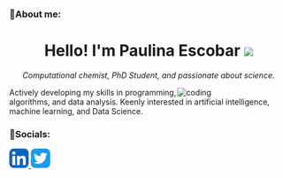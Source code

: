 <h3 align="left">👋About me: </h3>


<h1 align="center"><b>Hello! I'm Paulina Escobar</b> <img src="https://media.giphy.com/media/J4mdPYAmdcgWQF9Mo7/giphy.gif?cid=ecf05e47u4b2h0znaiu9ju8zxo3nncnolc42xka7h1aj561w&ep=v1_stickers_search&rid=giphy.gif&ct=s" width="35"></h1>
  <p align="center"><em> Computational chemist, PhD Student, and passionate about science. </em></p>


<img align="right" alt="coding" width="200px" src="https://media.giphy.com/media/LvWmYeN48HkHUMfPkH/giphy.gif?cid=ecf05e47tpo7e3wj5fiq2jllp5o0gzbcqkz34to7o5ttkaes&ep=v1_stickers_search&rid=giphy.gif&ct=s">

Actively developing my skills in programming, algorithms, and data analysis. 
Keenly interested in artificial intelligence, machine learning, and Data Science.

<h3 align="left">📲Socials:</h3>
<p align="left">
  <a href="https://www.linkedin.com/in/pesco13/"> 
    <img src="https://github.com/tandpfun/skill-icons/blob/main/icons/LinkedIn.svg"width="35"> 
  </a>
  <a href="https://x.com/paulinachem">
    <img src="https://github.com/tandpfun/skill-icons/blob/main/icons/Twitter.svg"width="35">
  </a>
</p>

<br>

